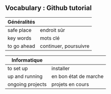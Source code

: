 ## Vocabulary : Github tutorial

| Généralités  |  | 
|------|-----|
| safe place | endroit sûr  | 
| key words     | mots clé  | 
| to go ahead | continuer, poursuivre  |  

| Informatique  |  | 
|------|-----|
| to set up | installer  | 
| up and running     | en bon état de marche  | 
| ongoing projects  | projets en cours  | 
